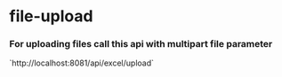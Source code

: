 # file-upload
<h3>For uploading files call this api with multipart file parameter</h3>
      `http://localhost:8081/api/excel/upload`
